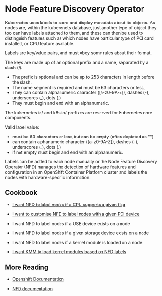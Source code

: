 # Node Feature Discovery Operator

Kubernetes uses labels to store and display metadata about its objects. As nodes are, within the kuberenets database, just another type of object they too can have labels attached to them, and these can then be used to distinguish features such as which nodes have particular type of PCI card installed, or CPU feature available.

Labels are key/value pairs, and must obey some rules about their format.

 The keys are made up of an optional prefix and a name, separated by a slash (/).

* The prefix is optional and can be up to 253 characters in length before the slash.
* The name segment is required and must be 63 characters or less,
* They can contain alphanumeric character ([a-z0-9A-Z]), dashes (-), underscores (_), dots (.)
* They must begin and end with an alphanumeric.

The kubernetes.io/ and k8s.io/ prefixes are reserved for Kubernetes core components.

Valid label value:
* must be 63 characters or less,but can be empty (often depicted as "")
* can contain alphanumeric character ([a-z0-9A-Z]), dashes (-), underscores (_), dots (.)
* if not empty must begin and end with an alphanumeric.


Labels can be added to each node manually or the Node Feature Discovery Operator (NFD) manages the detection of hardware features and configuration in an OpenShift Container Platform cluster and labels the nodes with hardware-specific information.


## Cookbook

* [I want NFD to label nodes if a CPU supports a given flag](cpu_flags.md)

* [I want to customise NFD to label nodes with a given PCI device](pci_devices.md)

* I want NFD to label nodes if a USB device exists on a node

* I want NFD to label nodes if a given storage device exists on a node

* I want NFD to label nodes if a kernel module is loaded on a node

* [I want KMM to load kernel modules based on NFD labels](kmm.md)

## More Reading
* [Openshift Documentation](https://docs.openshift.com/container-platform/4.13/hardware_enablement/psap-node-feature-discovery-operator.html)

* [NFD documentation](https://kubernetes-sigs.github.io/node-feature-discovery/v0.13/get-started/index.html)